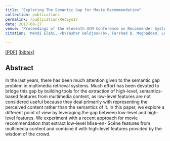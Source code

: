 ```yaml
---
title: "Exploring The Semantic Gap for Movie Recommendation"
collection: publications
permalink: /publication/RecSys17
date: 2017-08-27
venue: 'Proceedings of the Eleventh ACM Conference on Recommender Systems'
citation: 'Mehdi Elahi, <b>Yashar Deldjoo</b>, Farshad B. Moghaddam, Leonardo Cella, Stefano Cereda, Paolo Cremonesi <i>Proceedings of 11th ACM Conference of Recommender Systems 2017 </i><b>(RecSys 2017)</b>.'

---
```


[[PDF]](https://re.public.polimi.it/retrieve/handle/11311/1032224/227263/exploring-semantic-gap-final.pdf)  [[bibtex]](http://yasdel.github.io/_publications/RecSys17_1.bib)


## Abstract

In the last years, there has been much attention given to the semantic gap problem in
multimedia retrieval systems. Much effort has been devoted to bridge this gap by building
tools for the extraction of high-level, semantics-based features from multimedia content, as
low-level features are not considered useful because they deal primarily with representing
the perceived content rather than the semantics of it. In this paper, we explore a different
point of view by leveraging the gap between low-level and high-level features. We
experiment with a recent approach for movie recommendation that extract low-level Mise-en-
Scéne features from multimedia content and combine it with high-level features provided by
the wisdom of the crowd.
